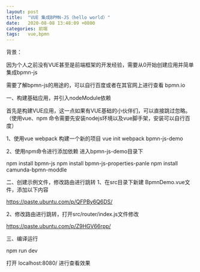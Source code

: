 ```yaml
---
layout: post
title:  "VUE 集成BPMN-JS（hello world）"
date:   2020-08-08 13:48:09 +0800
categories: 前端
tags:   vue,bpmn
---
```

背景：

因为个人之前没有VUE甚至是前端框架的开发经验，需要从0开始创建应用并简单集成bpmn-js

需要了解bpmn-js的用途的，可以自行百度或者在其官网上进行查看 bpmn.io

一、构建基础应用，并引入nodeModule依赖

首先是构建VUE应用，这一点如果有VUE基础的小伙伴们，可以直接跳过忽略。（使用vue、npm 命令需要先安装nodejs环境以及vue脚手架，安装可以自行百度）

1、使用vue webpack 构建一个新的项目
vue init webpack bpmn-js-demo

2、使用npm命令进行添加依赖 进入bpmn-js-demo目录下

npm install bpmn-js
npm install bpmn-js-properties-panle
npm install camunda-bpmn-moddle

二、创建示例文件，修改路由进行跳转
1、在src目录下新建 BpmnDemo.vue文件，添加以下内容

https://paste.ubuntu.com/p/QFPBy6Q6DS/

2、修改路由进行跳转，打开src/router/index.js文件修改

https://paste.ubuntu.com/p/Z9HGV66rpp/

三、编译运行

npm run dev

打开 localhost:8080/ 进行查看效果

